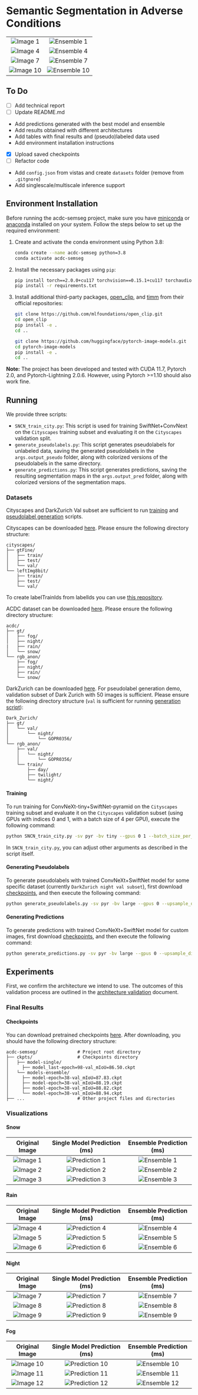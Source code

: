# Semantic Segmentation in Adverse Conditions
|||
|:--------------:|:------------------:|
| ![Image 1](/imgs/orig_imgs/snow/GP010176_frame_000643_rgb_anon.png)  | ![Ensemble 1](/imgs/pred_ens/snow/GP010176_frame_000643_colors.png) |
| ![Image 4](/imgs/orig_imgs/rain/GOPR0573_frame_000246_rgb_anon.png) | ![Ensemble 4](/imgs/pred_ens/rain/GOPR0573_frame_000246_colors.png) |
| ![Image 7](/imgs/orig_imgs/night/GOPR0355_frame_000162_rgb_anon.png) | ![Ensemble 7](/imgs/pred_ens/night/GOPR0355_frame_000162_colors.png) |
| ![Image 10](/imgs/orig_imgs/fog/GP010475_frame_000300_rgb_anon.png)  | ![Ensemble 10](/imgs/pred_ens/fog/GP010475_frame_000300_colors.png) |


## To Do
- [ ] Add technical report
- [ ] Update README.md
 - Add predictions generated with the best model and ensemble
 - Add results obtained with different architectures 
 - Add tables with final results and (pseudo)labeled data used
 - Add environment installation instructions
- [x] Upload saved checkpoints
- [ ] Refactor code
 - Add `config.json` from vistas and create `datasets` folder (remove from `.gitgnore`)
 - Add singlescale/multiscale inference support 

## Environment Installation

Before running the acdc-semseg project, make sure you have [miniconda](https://docs.conda.io/en/latest/miniconda.html) or [anaconda](https://docs.anaconda.com/free/anaconda/install/index.html) installed on your system. Follow the steps below to set up the required environment:

1. Create and activate the conda environment using Python 3.8:

   ```bash
   conda create --name acdc-semseg python=3.8
   conda activate acdc-semseg
   ```

2. Install the necessary packages using `pip`:

   ```bash
   pip install torch==2.0.0+cu117 torchvision==0.15.1+cu117 torchaudio==2.0.1 --index-url https://download.pytorch.org/whl/cu117
   pip install -r requirements.txt
   ```

3. Install additional third-party packages, [open_clip](https://github.com/mlfoundations/open_clip), and [timm](https://github.com/huggingface/pytorch-image-models) from their official repositories:

   ```bash
   git clone https://github.com/mlfoundations/open_clip.git
   cd open_clip
   pip install -e .
   cd ..

   git clone https://github.com/huggingface/pytorch-image-models.git
   cd pytorch-image-models
   pip install -e .
   cd ..
   ```

**Note:** The project has been developed and tested with CUDA 11.7, Pytorch 2.0, and Pytorch-Lightning 2.0.6. However, using Pytorch >=1.10 should also work fine.

 ## Running
We provide three scripts:

- `SNCN_train_city.py`: This script is used for training SwiftNet+ConvNext on the `Cityscapes` training subset and evaluating it on the `Cityscapes` validation split.
- `generate_pseudolabels.py`: This script generates pseudolabels for unlabeled data, saving the generated pseudolabels in the `args.output_pseudo` folder, along with colorized versions of the pseudolabels in the same directory.
- `generate_predictions.py`: This script generates predictions, saving the resulting segmentation maps in the `args.output_pred` folder, along with colorized versions of the segmentation maps.

 ### Datasets

Cityscapes and DarkZurich Val subset are sufficient to run [training](SNCN_train_city.py) and [pseudolabel generation](generate_pseudolabels.py) scripts.

Cityscapes can be downloaded [here](https://www.cityscapes-dataset.com/). Please ensure the following directory structure:
```
cityscapes/
├── gtFine/
│   ├── train/
│   ├── test/
│   └── val/
└── leftImg8bit/
    ├── train/
    ├── test/
    └── val/
```
To create labelTrainIds from labelIds you can use [this repository](https://github.com/mcordts/cityscapesScripts).

ACDC dataset can be downloaded [here](https://acdc.vision.ee.ethz.ch/). Please ensure the following directory structure:
```
acdc/
├── gt/
│   ├── fog/
│   ├── night/
|   ├── rain/
│   └── snow/
└── rgb_anon/
    ├── fog/
    ├── night/
    ├── rain/
    └── snow/
```
DarkZurich can be downloaded [here](https://www.trace.ethz.ch/publications/2019/GCMA_UIoU/). For pseudolabel generation demo, validation subset of Dark Zurich with 50 images is sufficient. Please ensure the following directory structure (`val` is sufficient for running [generation script](generate_pseudolabels.py)):

```
Dark_Zurich/
├── gt/
│   └── val/
│       └── night/
│           └── GOPR0356/
└── rgb_anon/
    ├── val/
    │   └── night/
    │       └── GOPR0356/
    └── train/
        ├── day/
        ├── twilight/
        └── night/
```


#### Training
To run training for ConvNeXt-tiny+SwiftNet-pyramid on the `Cityscapes` training subset and evaluate it on the `Cityscapes` validation subset (using GPUs with indices 0 and 1, with a batch size of 4 per GPU), execute the following command:

```bash
python SNCN_train_city.py -sv pyr -bv tiny --gpus 0 1 --batch_size_per_gpu 4
```

In `SNCN_train_city.py`, you can adjust other arguments as described in the script itself.

 #### Generating Pseudolabels
 To generate pseudolabels with trained ConvNeXt+SwiftNet model for some specific dataset (currently `DarkZurich night val subset`), first download [checkpoints](#checkpoints), and then execute the following command:
 ```bash
 python generate_pseudolabels.py -sv pyr -bv large --gpus 0 --upsample_dims 320 --ckpt_path ckpts/model_single/model_last-epoch=98-val_mIoU=86.50.ckpt
 ```
 #### Generating Predictions
 To generate predictions with trained ConvNeXt+SwiftNet model for custom images, first download [checkpoints](#checkpoints), and then execute the following command:
 ```bash
 python generate_predictions.py -sv pyr -bv large --gpus 0 --upsample_dims 320 --ckpt_path ckpts/model_single/model_last-epoch=98-val_mIoU=86.50.ckpt --img_dir path/to/own/directory/with/images
 ```
 ## Experiments
 First, we confirm the architecture we intend to use. The outcomes of this validation process are outlined in the [architecture validation](ARCHITECTURE_VALIDATION.md) document.
 ### Final Results
 #### Checkpoints
 You can download pretrained checkpoints [here](https://ferhr-my.sharepoint.com/:f:/g/personal/imartinovic_fer_hr/EgHe_gpUZppOtITLcVHQEuwBnlNK93h_BtpRjpdDMYcHTA?e=G1ohSa). After downloading, you should have the following directory structure:

```
acdc-semseg/               # Project root directory
├── ckpts/                 # Checkpoints directory
│   ├── model-single/
│     ├── model_last-epoch=98-val_mIoU=86.50.ckpt
│   └── models-ensemble/
│     ├── model-epoch=38-val_mIoU=87.83.ckpt
│     ├── model-epoch=38-val_mIoU=88.19.ckpt
│     ├── model-epoch=38-val_mIoU=88.82.ckpt
│     └── model-epoch=38-val_mIoU=88.94.ckpt    
├── ...                    # Other project files and directories
```
 ### Visualizations

#### Snow
| Original Image | Single Model Prediction (ms) | Ensemble Prediction (ms) |
|:--------------:|:----------------------:|:------------------:|
| ![Image 1](/imgs/orig_imgs/snow/GP010176_frame_000643_rgb_anon.png) | ![Prediction 1](/imgs/pred_single/snow/GP010176_frame_000643_colors.png) | ![Ensemble 1](/imgs/pred_ens/snow/GP010176_frame_000643_colors.png) |
| ![Image 2](/imgs/orig_imgs/snow/GP010494_frame_000001_rgb_anon.png) | ![Prediction 2](/imgs/pred_single/snow/GP010494_frame_000001_colors.png) | ![Ensemble 2](/imgs/pred_ens/snow/GP010494_frame_000001_colors.png) |
| ![Image 3](/imgs/orig_imgs/snow/GP010176_frame_000418_rgb_anon.png) | ![Prediction 3](/imgs/pred_single/snow/GP010176_frame_000418_colors.png) | ![Ensemble 3](/imgs/pred_ens/snow/GP010176_frame_000418_colors.png) |
#### Rain
| Original Image | Single Model Prediction (ms) | Ensemble Prediction (ms) |
|:--------------:|:----------------------:|:------------------:|
| ![Image 4](/imgs/orig_imgs/rain/GOPR0573_frame_000246_rgb_anon.png) | ![Prediction 4](/imgs/pred_single/rain/GOPR0573_frame_000246_colors.png) | ![Ensemble 4](/imgs/pred_ens/rain/GOPR0573_frame_000246_colors.png) |
| ![Image 5](/imgs/orig_imgs/rain/GP020573_frame_000353_rgb_anon.png) | ![Prediction 5](/imgs/pred_single/rain/GP020573_frame_000353_colors.png) | ![Ensemble 5](/imgs/pred_ens/rain/GP020573_frame_000353_colors.png) |
| ![Image 6](/imgs/orig_imgs/rain/GP010571_frame_000784_rgb_anon.png) | ![Prediction 6](/imgs/pred_single/rain/GP010571_frame_000784_colors.png) | ![Ensemble 6](/imgs/pred_ens/rain/GP010571_frame_000784_colors.png) |
#### Night

| Original Image | Single Model Prediction (ms) | Ensemble Prediction (ms) |
|:--------------:|:----------------------:|:------------------:|
| ![Image 7](/imgs/orig_imgs/night/GOPR0355_frame_000162_rgb_anon.png) | ![Prediction 7](/imgs/pred_single/night/GOPR0355_frame_000162_colors.png) | ![Ensemble 7](/imgs/pred_ens/night/GOPR0355_frame_000162_colors.png) |
| ![Image 8](/imgs/orig_imgs/night/GOPR0356_frame_000162_rgb_anon.png) | ![Prediction 8](/imgs/pred_single/night/GOPR0356_frame_000162_colors.png) | ![Ensemble 8](/imgs/pred_ens/night/GOPR0356_frame_000162_colors.png) |
| ![Image 9](/imgs/orig_imgs/night/GP010594_frame_000034_rgb_anon.png) | ![Prediction 9](/imgs/pred_single/night/GP010594_frame_000034_colors.png) | ![Ensemble 9](/imgs/pred_ens/night/GP010594_frame_000034_colors.png) |
#### Fog
| Original Image | Single Model Prediction (ms) | Ensemble Prediction (ms) |
|:--------------:|:----------------------:|:------------------:|
| ![Image 10](/imgs/orig_imgs/fog/GP010475_frame_000300_rgb_anon.png) | ![Prediction 10](/imgs/pred_single/fog/GP010475_frame_000300_colors.png) | ![Ensemble 10](/imgs/pred_ens/fog/GP010475_frame_000300_colors.png) |
| ![Image 11](/imgs/orig_imgs/fog/GP010477_frame_000127_rgb_anon.png) | ![Prediction 11](/imgs/pred_single/fog/GP010477_frame_000127_colors.png) | ![Ensemble 11](/imgs/pred_ens/fog/GP010477_frame_000127_colors.png) |
| ![Image 12](/imgs/orig_imgs/fog/GP010478_frame_000167_rgb_anon.png) | ![Prediction 12](/imgs/pred_single/fog/GP010478_frame_000167_colors.png) | ![Ensemble 12](/imgs/pred_ens/fog/GP010478_frame_000167_colors.png) |

